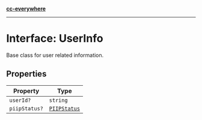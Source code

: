 [**cc-everywhere**](../../../../../index.md)

***

# Interface: UserInfo

Base class for user related information.

## Properties

| Property | Type |
| ------ | ------ |
| <a id="userid"></a> `userId?` | `string` |
| <a id="piipstatus"></a> `piipStatus?` | [`PIIPStatus`](../../host-info-types/enumerations/piip-status.md) |
